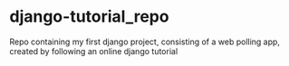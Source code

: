 # django-tutorial_repo
Repo containing my first django project, consisting of a web polling app, created by following an online django tutorial
